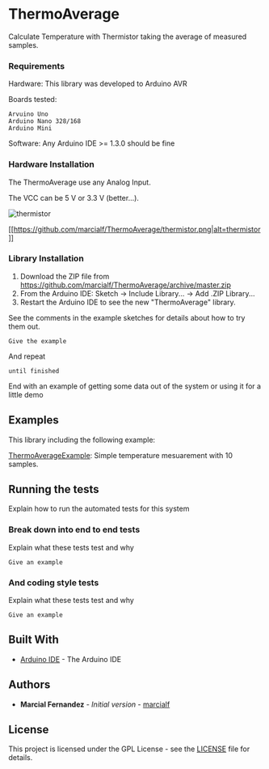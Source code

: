 # ThermoAverage
Calculate Temperature with Thermistor taking the average of measured samples. 

### Requirements

Hardware: This library was developed to Arduino AVR 

Boards tested:

```
Arvuino Uno
Arduino Nano 328/168
Arduino Mini
```

Software: Any Arduino IDE >= 1.3.0 should be fine

### Hardware Installation

The ThermoAverage use any Analog Input.

The VCC can be 5 V or 3.3 V (better...).

![thermistor](https://github.com/marcialf/ThermoAverage/thermistor.png)

[[https://github.com/marcialf/ThermoAverage/thermistor.png|alt=thermistor]]


### Library Installation

1. Download the ZIP file from https://github.com/marcialf/ThermoAverage/archive/master.zip
2. From the Arduino IDE: Sketch -> Include Library... -> Add .ZIP Library...
3. Restart the Arduino IDE to see the new "ThermoAverage" library.

See the comments in the example sketches for details about how to try them out.

```
Give the example
```

And repeat

```
until finished
```

End with an example of getting some data out of the system or using it for a little demo


## Examples

This library including the following example:

[ThermoAverageExample](examples/ThermoAverageExample/ThermoAverageExample.ino): Simple temperature mesuarement with 10 samples.

## Running the tests

Explain how to run the automated tests for this system

### Break down into end to end tests

Explain what these tests test and why

```
Give an example
```

### And coding style tests

Explain what these tests test and why

```
Give an example
```


## Built With

* [Arduino IDE](https://www.arduino.cc/en/Main/Software) - The Arduino IDE

## Authors

* **Marcial Fernandez** - *Initial version* - [marcialf](https://github.com/marcialf)

## License

This project is licensed under the GPL License - see the [LICENSE](LICENSE) file for details.

